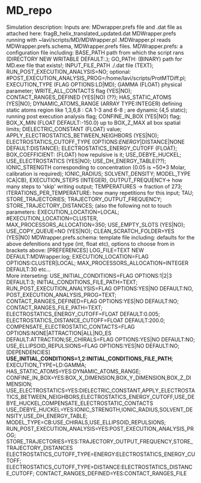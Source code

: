 # MD_repo
Simulation description:
Inputs are: MDwrapper.prefs file and <name>.dat file as attached here:
fragB_helix_translated_updated.dat 
MDWrapper.prefs 
running with ~lavi/scripts/MD/MDWrapper.pl .MDWrapper.pl reads MDWrapper.prefs.schema, MDWrapper.prefs files.
MDWrapper.prefs: a configuration file including:
                BASE_PATH path from which the script rans (DIRECTORY NEW WRITABLE DEFAULT:.); GO_PATH: (BINARY) path for MD.exe file that exists!; 
                INPUT_FILE_PATH ./<name>.dat file (TEXT); RUN_POST_EXECUTION_ANALYSIS=NO; optional: #POST_EXECUTION_ANALYSIS_PROG=/home/lavi/scripts/ProtMTDiff.pl;
                EXECUTION_TYPE (FLAG OPTIONS:LD|MD); GAMMA (FLOAT) physical parameter; WRITE_ALL_CONTACTS flag (YES|NO); CONTACT_RANGES_DEFINED (YES|NO) (??);
                HAS_STATIC_ATOMS (YES|NO); DYNAMIC_ATOMS_RANGE (ARRAY TYPE:INTEGER) defining static atoms region like 1,3,6,8 : CA 1-3 and 6-8 ;
                are dynamic (4,5 static); running post execution analysis flag; CONFINE_IN_BOX (YES|NO) flag; BOX_X_MIN (FLOAT DEFAULT:-150.0) up to BOX_Z_MAX all box spatial limits;
                DIELECTRIC_CONSTANT (FLOAT) value; APPLY_ELECTROSTATICS_BETWEEN_NEIGHBORS (YES|NO); 
                ELECTROSTATICS_CUTOFF_TYPE (OPTIONS:*ENERGY*|DISTANCE|NONE DEFAULT:DISTANCE); ELECTROSTATICS_ENERGY_CUTOFF (FLOAT); BOX_COEFFICIENT: (FLOAT) how repulsive is it; USE_DEBYE_HUCKEL; 
                USE_ELECTROSTATICS (YES|NO); USE_DH_ENERGY_TABLE(??);
                IONIC_STRENGTH corresponding to concentration (0.05 is ~50*3 Molar, calibration is required); IONIC_RADIUS; SOLVENT_DENSITY; MODEL_TYPE (CA|CB),
                EXECUTION_STEPS (INTEGER), OUTPUT_FREQUENCY-> how many steps to 'skip' writing output; TEMPERATURES -> fraction of 273;
                ITERATIONS_PER_TEMPERATURE: how many repetitions for this input; TAU; STORE_TRAJECTORIES; TRAJECTORY_OUTPUT_FREQUENCY; STORE_TRAJECTORY_DISTANCES;
                (also the following not to touch parameters: EXECUTION_LOCATION=LOCAL; #EXECUTION_LOCATION=CLUSTER, MAX_PROCESSORS_ALLOCATION=350; 
                USE_EMPTY_SLOTS (YES|NO); USE_COPY_QUEUE=NO (YES|NO); CLEAN_SCRATCH_FOLDER=YES (YES|NO)
 MDWrapper.prefs.schema: template file including: defaults for the above defenitions and type (int, float etc), options to choose from in brackets above:
                [PREFERENCES]
                LOG_FILE=TEXT NEW DEFAULT:MDWrapper.log; EXECUTION_LOCATION=FLAG OPTIONS:CLUSTER|LOCAL; MAX_PROCESSORS_ALLOCATION=INTEGER DEFAULT:30 etc...             
                More interseting: USE_INITIAL_CONDITIONS=FLAG OPTIONS:1|2|3 DEFAULT:3; INITIAL_CONDITIONS_FILE_PATH=TEXT; 
                RUN_POST_EXECUTION_ANALYSIS=FLAG OPTIONS:YES|NO DEFAULT:NO, POST_EXECUTION_ANALYSIS_PROG=TEXT; CONTACT_RANGES_DEFINED=FLAG OPTIONS:YES|NO DEFAULT:NO;
                CONTACT_RANGES_FILE_PATH=TEXT; ELECTROSTATICS_ENERGY_CUTOFF=FLOAT DEFAULT:0.005; ELECTROSTATICS_DISTANCE_CUTOFF=FLOAT DEFAULT:200.0; 
                COMPENSATE_ELECTROSTATIC_CONTACTS=FLAG OPTIONS:NONE|ATTRACTION|ALL|NO_ES DEFAULT:ATTRACTION;SE_CHIRALS=FLAG OPTIONS:YES|NO DEFAULT:NO;
                USE_ELLIPSOID_REPULSIONS=FLAG OPTIONS:YES|NO DEFAULT:NO;
                [DEPENDENCIES]
                **USE_INITIAL_CONDITIONS=1,2:INITIAL_CONDITIONS_FILE_PATH**; EXECUTION_TYPE=LD:GAMMA; HAS_STATIC_ATOMS=YES:DYNAMIC_ATOMS_RANGE; 
                CONFINE_IN_BOX=YES:BOX_X_DIMENSION,BOX_Y_DIMENSION,BOX_Z_DIMENSION; USE_ELECTROSTATICS=YES:DIELECTRIC_CONSTANT,APPLY_ELECTROSTATICS_BETWEEN_NEIGHBORS,ELECTROSTATICS_ENERGY_CUTOFF,USE_DEBYE_HUCKEL,COMPENSATE_ELECTROSTATIC_CONTACTS
                USE_DEBYE_HUCKEL=YES:IONIC_STRENGTH,IONIC_RADIUS,SOLVENT_DENSITY,USE_DH_ENERGY_TABLE; MODEL_TYPE=CB:USE_CHIRALS,USE_ELLIPSOID_REPULSIONS;
                RUN_POST_EXECUTION_ANALYSIS=YES:POST_EXECUTION_ANALYSIS_PROG; STORE_TRAJECTORIES=YES:TRAJECTORY_OUTPUT_FREQUENCY,STORE_TRAJECTORY_DISTANCES
                ELECTROSTATICS_CUTOFF_TYPE=ENERGY:ELECTROSTATICS_ENERGY_CUTOFF; ELECTROSTATICS_CUTOFF_TYPE=DISTANCE:ELECTROSTATICS_DISTANCE_CUTOFF;
                CONTACT_RANGES_DEFINED=YES:CONTACT_RANGES_FILE
